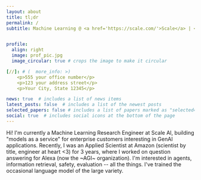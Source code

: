 ```yaml
---
layout: about
title: tl;dr
permalink: /
subtitle: Machine Learning @ <a href='https://scale.com/'>Scale</a> | <a href='https://web.mit.edu/'>MIT</a> | <a href='https://www.amazon.science/author/john-heyer'>Amazon</a> | Boston, Massachusetts


profile:
  align: right
  image: prof_pic.jpg
  image_circular: true # crops the image to make it circular

[//]: # (  more_info: >)
    <p>555 your office number</p>
    <p>123 your address street</p>
    <p>Your City, State 12345</p>

news: true  # includes a list of news items
latest_posts: false  # includes a list of the newest posts
selected_papers: false # includes a list of papers marked as "selected={true}"
social: true  # includes social icons at the bottom of the page
---
```


Hi! I'm currently a Machine Learning Research Engineer at Scale AI, building "models as a service" for enterprise customers interesting in GenAI applications. Recently, I was an Applied Scientist at Amazon (scientist by title, engineer at heart <3) for 3 years, where I worked on question answering for Alexa (now the ~AGI~ organization). I'm interested in agents, information retrieval, safety, evaluation -- all the things. I've trained the occasional language model of the large variety.
